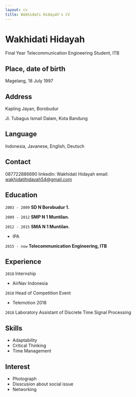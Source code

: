 ```yaml
---
layout: cv
title: Wakhidati Hidayah's CV
---
```

# Wakhidati Hidayah

Final Year Telecommunication Engineering Student, ITB


## Place, date of birth

Magelang, 18 July 1997

## Address

Kapling Jayan, Borobudur 

Jl. Tubagus Ismail Dalam, Kota Bandung

## Language

Indonesia, Javanese, English, Deutsch

## Contact

087722886690
linkedin: Wakhidati Hidayah
email: wakhidatihidayah54@gmail.com

## Education

`2003 - 2009`
__SD N Borobudur 1.__

`2009 - 2012`
__SMP N 1 Muntilan.__

`2012 - 2015`
__SMA N 1 Muntilan.__
- IPA

`2015 - now`
__Telecommunication Engineering, ITB__


## Experience

`2018`
Internship
- AirNav Indonesia

`2018`
Head of Competition Event 
- Telemotion 2018

`2018`
Laboratory Assistant of Discrete Time Signal Processing

## Skills
- Adaptability
- Critical Thinking
- Time Management

## Interest
- Photograph
- Disscusion about social issue
- Networking






